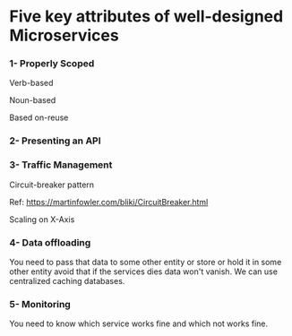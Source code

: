 # Five key attributes of well-designed Microservices

### 1- Properly Scoped 
Verb-based

Noun-based

Based on-reuse

### 2- Presenting an API

### 3- Traffic Management
Circuit-breaker pattern

Ref: https://martinfowler.com/bliki/CircuitBreaker.html

Scaling on X-Axis

### 4- Data offloading
You need to pass that data to some other entity or store or hold it in some other entity avoid that if the services dies data won't vanish.
We can use centralized caching databases.

### 5- Monitoring
You need to know which service works fine and which not works fine.
